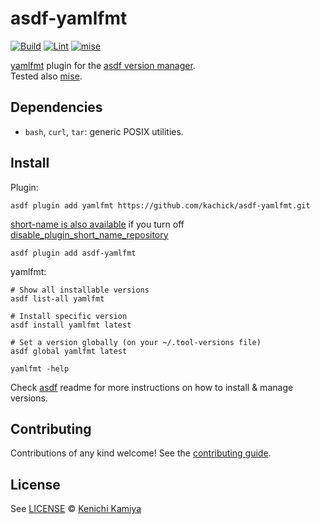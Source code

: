 # asdf-yamlfmt

[![Build](https://github.com/kachick/asdf-yamlfmt/actions/workflows/build.yml/badge.svg?branch=main)](https://github.com/kachick/asdf-yamlfmt/actions/workflows/build.yml?query=branch%3Amain) [![Lint](https://github.com/kachick/asdf-yamlfmt/actions/workflows/lint.yml/badge.svg?branch=main)](https://github.com/kachick/asdf-yamlfmt/actions/workflows/lint.yml?query=branch%3Amain) [![mise](https://github.com/kachick/asdf-yamlfmt/actions/workflows/mise.yml/badge.svg?branch=main)](https://github.com/kachick/asdf-yamlfmt/actions/workflows/mise.yml?query=branch%3Amain)

[yamlfmt](https://github.com/google/yamlfmt/) plugin for the [asdf version manager](https://asdf-vm.com).\
Tested also [mise](https://github.com/jdx/mise).

## Dependencies

- `bash`, `curl`, `tar`: generic POSIX utilities.

## Install

Plugin:

```shell
asdf plugin add yamlfmt https://github.com/kachick/asdf-yamlfmt.git
```

[short-name is also available](https://github.com/asdf-vm/asdf-plugins/blob/42ef3772359cb2142e357508706acacf44fddf10/plugins/yamlfmt#L1) if you turn off [disable_plugin_short_name_repository](https://asdf-vm.com/manage/configuration.html#disable-plugin-short-name-repository)

```shell
asdf plugin add asdf-yamlfmt
```

yamlfmt:

```shell
# Show all installable versions
asdf list-all yamlfmt

# Install specific version
asdf install yamlfmt latest

# Set a version globally (on your ~/.tool-versions file)
asdf global yamlfmt latest

yamlfmt -help
```

Check [asdf](https://github.com/asdf-vm/asdf) readme for more instructions on how to
install & manage versions.

## Contributing

Contributions of any kind welcome! See the [contributing guide](CONTRIBUTING.md).

## License

See [LICENSE](LICENSE) © [Kenichi Kamiya](https://github.com/kachick/)
